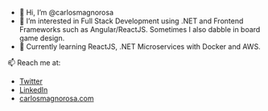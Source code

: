 - 👋 Hi, I’m @carlosmagnorosa
- 👀 I’m interested in Full Stack Development using .NET and Frontend Frameworks such as Angular/ReactJS. Sometimes I also dabble in board game design.
- 🌱 Currently learning ReactJS, .NET Microservices with Docker and AWS.




📫 Reach me at:
- [Twitter](https://twitter.com/carlosmagnorosa?lang=en)
- [LinkedIn](https://www.linkedin.com/in/carlosmagnorosa/)
- [carlosmagnorosa.com](https://www.carlosmagnorosa.com)

<!---
carlosmagnorosa/carlosmagnorosa is a ✨ special ✨ repository because its `README.md` (this file) appears on your GitHub profile.
You can click the Preview link to take a look at your changes.
--->
